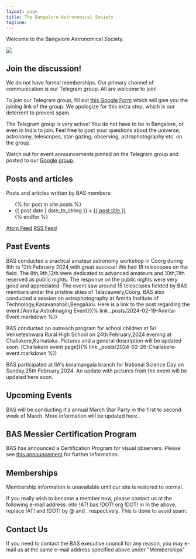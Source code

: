 ```yaml
---
layout: page
title: The Bangalore Astronomical Society
tagline:
---
```



Welcome to the Bangalore Astronomical Society.

![](assets/images/bas_yelagiri_jan_2013_480.jpg)

## Join the discussion!

We do not have formal memberships. Our primary channel of communication is our Telegram group. All are welcome to join!

To join our Telegram group, fill out [this Google Form](https://docs.google.com/forms/d/e/1FAIpQLSfQfHJZrjbMnR2NjynJzYL633iTWfnHTAEEgdaN9MR30jheDA/viewform) which will give you the joining link of the group. We apologize for this extra step, which is our deterrent to prevent spam.

The Telegram group is very active! You do not have to be in Bangalore, or even in India to join. Feel free to post your questions about the universe, astronomy, telescopes, star-gazing, observing, astrophotography etc. on the group.

Watch out for event announcements pinned on the Telegram group and posted to our [Google group](https://groups.google.com/group/b-a-s).

## Posts and articles

Posts and articles written by BAS members:

<ul class="posts">
  {% for post in site.posts %}
    <li><span>{{ post.date | date_to_string }}</span> &raquo; <a href="{{ BASE_PATH }}{{ post.url }}">{{ post.title }}</a></li>
  {% endfor %}
</ul>

[Atom Feed](atom.xml) [RSS Feed](rss.xml)

## Past Events

BAS conducted a practical amateur astronomy workshop in Coorg during 8th to 12th February 2024,with great success! We had 18 telescopes on the field. The 8th,9th,12th were dedicated to advanced amateurs and 10th,11th reserved as public nights. 
The response on the public nights were very good and appreciated. The event saw around 15 telescopes fielded by BAS 
members under the pristine skies of Talacauvery,Coorg.
BAS also conducted a session on astrophotography at Amrita Institute of Technology,Kasavanahalli,Bengaluru. Here is a link to the post regarding the event.[Amrita AstroImaging Event]({% link _posts/2024-02-19-Amrita-Event.markdown %})

BAS conducted an outreach program for school children at Sri Venketeshwara Rural High School on
24th February,2024 evening at Challakere,Karnataka. Pictures and a general description will be updated soon.
[Challakere event page]({% link _posts/2024-02-26-Challakere-event.markdown %})

BAS participated at IIA's koramangala branch for National Science Day on Sunday,25th February,2024.
An update with pictures from the event will be updated here soon.

## Upcoming Events

BAS will be conducting it's annual March Star Party in the first to second week of March. More information
will be updated here..

## BAS Messier Certification Program

BAS has announced a Certification Program for visual observers. Please see [this announcement](https://groups.google.com/forum/?fromgroups=#!topic/b-a-s/yqYkrd5wbBM) for further information.

## Memberships

Membership information is unavailable until our site is restored to normal.

If you really wish to become a member now, please contact us at the following e-mail address: info !AT! bas !DOT! org !DOT! in In the above, replace !AT! and !DOT! by @ and . respectively. This is done to avoid spam.

## Contact Us

If you need to contact the BAS executive council for any reason, you may e-mail us at the same e-mail address specified above under "Memberships"


